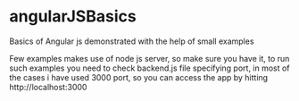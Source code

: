 # angularJSBasics
Basics of Angular js demonstrated with the help of small examples

Few examples makes use of node js server, so make sure you have it, to run such examples you need to check backend.js file specifying port, in most of the cases i have used 3000 port, so you can access the app by hitting http://localhost:3000

